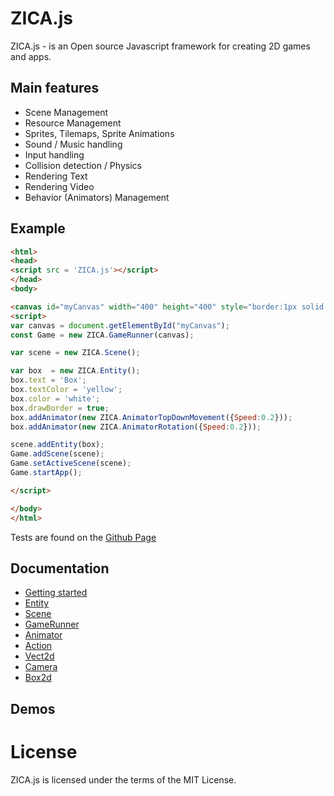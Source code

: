 # ZICA.js

ZICA.js - is an Open source Javascript framework for creating 2D games and apps.


## Main features

* Scene Management
* Resource Management
* Sprites, Tilemaps, Sprite Animations
* Sound / Music handling
* Input handling
* Collision detection / Physics
* Rendering Text
* Rendering Video 
* Behavior (Animators) Management

## Example

```html
<html>
<head>
<script src = 'ZICA.js'></script>
</head>
<body>

<canvas id="myCanvas" width="400" height="400" style="border:1px solid #d3d3d3;"></canvas>
<script>
var canvas = document.getElementById("myCanvas");
const Game = new ZICA.GameRunner(canvas);

var scene = new ZICA.Scene();

var box  = new ZICA.Entity();
box.text = 'Box';
box.textColor = 'yellow';
box.color = 'white';
box.drawBorder = true;
box.addAnimator(new ZICA.AnimatorTopDownMovement({Speed:0.2}));
box.addAnimator(new ZICA.AnimatorRotation({Speed:0.2}));

scene.addEntity(box);
Game.addScene(scene);
Game.setActiveScene(scene);
Game.startApp();

</script>

</body>
</html>
```
Tests are found on the [Github Page](https://zica39.github.io/zicaengine/docs/examples/test/)

## Documentation
  * [Getting started](../../wiki/Home)
  * [Entity](../../wiki/Home#Entity)
  * [Scene](../../wiki/Home#Scene)
  * [GameRunner](../../wiki/Home#GameRunner)
  * [Animator](../../wiki/Home#Animator)
  * [Action](../../wiki/Home#Action)
  * [Vect2d](../../wiki/Home#Vect2d)
  * [Camera](../../wiki/Home#Camera)
  * [Box2d](../../wiki/Home#Box2d)

## Demos

# License
ZICA.js is licensed under the terms of the MIT License.
